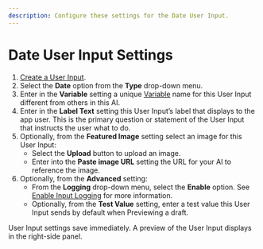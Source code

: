 ```yaml
---
description: Configure these settings for the Date User Input.
---
```


# Date User Input Settings

1. [Create a User Input](../create-a-user-input.md).
2. Select the **Date** option from the **Type** drop-down menu.
3. Enter in the **Variable** setting a unique [Variable](../what-is-a-variable.md) name for this User Input different from others in this AI.
4. Enter in the **Label Text** setting this User Input’s label that displays to the app user. This is the primary question or statement of the User Input that instructs the user what to do.
5. Optionally, from the **Featured Image** setting select an image for this User Input:
   * Select the **Upload** button to upload an image.
   * Enter into the **Paste image URL** setting the URL for your AI to reference the image.
6. Optionally, from the **Advanced** setting:
   * From the **Logging** drop-down menu, select the **Enable** option. See [Enable Input Logging](../enable-input-logging.md) for more information.
   * Optionally, from the **Test Value** setting, enter a test value this User Input sends by default when Previewing a draft.

User Input settings save immediately. A preview of the User Input displays in the right-side panel.
